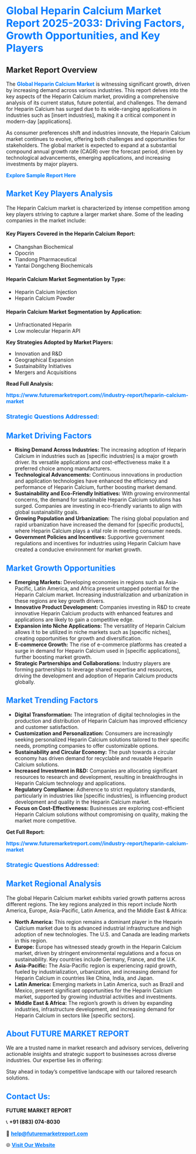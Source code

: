 <h1 style="color: #007BFF;">Global Heparin Calcium Market Report 2025-2033: Driving Factors, Growth Opportunities, and Key Players</h1>

<section id="overview">
<h2>Market Report Overview</h2>
<p>The <a href="https://www.futuremarketreport.com//industry-report/heparin-calcium-market" style="color: #007BFF; text-decoration: none;"><strong>Global Heparin Calcium Market</strong></a> is witnessing significant growth, driven by increasing demand across various industries. This report delves into the key aspects of the Heparin Calcium market, providing a comprehensive analysis of its current status, future potential, and challenges. The demand for Heparin Calcium has surged due to its wide-ranging applications in industries such as [insert industries], making it a critical component in modern-day [applications].</p>
<p>As consumer preferences shift and industries innovate, the Heparin Calcium market continues to evolve, offering both challenges and opportunities for stakeholders. The global market is expected to expand at a substantial compound annual growth rate (CAGR) over the forecast period, driven by technological advancements, emerging applications, and increasing investments by major players.</p>
</section>

<section id="overview">
<p><a href="https://www.futuremarketreport.com//request-sample/reportId=90534" style="color: #007BFF; text-decoration: none;"><strong>Explore Sample Report Here</strong></a></p>
</section>

<section id="key-players">
<h2 style="color: #007BFF;">Market Key Players Analysis</h2>
<p>The Heparin Calcium market is characterized by intense competition among key players striving to capture a larger market share. Some of the leading companies in the market include:</p>
<h4>Key Players Covered in the Heparin Calcium Report:</h4>
<ul><li>Changshan Biochemical</li><li>Opocrin</li><li>Tiandong Pharmaceutical</li><li>Yantai Dongcheng Biochemicals</li></ul>
<h4>Heparin Calcium Market Segmentation by Type:</h4>
<ul><li>Heparin Calcium Injection</li><li>Heparin Calcium Powder</li></ul>

<h4>Heparin Calcium Market Segmentation by Application:</h4>
<ul><li>Unfractionated Heparin</li><li>Low molecular Heparin API</li></ul>
<p><strong>Key Strategies Adopted by Market Players:</strong></p>
<ul>
<li>Innovation and R&D</li>
<li>Geographical Expansion</li>
<li>Sustainability Initiatives</li>
<li>Mergers and Acquisitions</li>
</ul>
</section>

<section>
<p><strong>Read Full Analysis: </strong></p><a href="https://www.futuremarketreport.com//industry-report/heparin-calcium-market" style="color: #007BFF; text-decoration: none;"><strong>https://www.futuremarketreport.com//industry-report/heparin-calcium-market</strong></a>
<h3 style="color: #007BFF;">Strategic Questions Addressed:</h3>
</section>

<section id="driving-factors">
<h2 style="color: #007BFF;">Market Driving Factors</h2>
<ul>
<li><strong>Rising Demand Across Industries:</strong> The increasing adoption of Heparin Calcium in industries such as [specific industries] is a major growth driver. Its versatile applications and cost-effectiveness make it a preferred choice among manufacturers.</li>
<li><strong>Technological Advancements:</strong> Continuous innovations in production and application technologies have enhanced the efficiency and performance of Heparin Calcium, further boosting market demand.</li>
<li><strong>Sustainability and Eco-Friendly Initiatives:</strong> With growing environmental concerns, the demand for sustainable Heparin Calcium solutions has surged. Companies are investing in eco-friendly variants to align with global sustainability goals.</li>
<li><strong>Growing Population and Urbanization:</strong> The rising global population and rapid urbanization have increased the demand for [specific products], where Heparin Calcium plays a vital role in meeting consumer needs.</li>
<li><strong>Government Policies and Incentives:</strong> Supportive government regulations and incentives for industries using Heparin Calcium have created a conducive environment for market growth.</li>
</ul>
</section>

<section id="growth-opportunities">
<h2 style="color: #007BFF;">Market Growth Opportunities</h2>
<ul>
<li><strong>Emerging Markets:</strong> Developing economies in regions such as Asia-Pacific, Latin America, and Africa present untapped potential for the Heparin Calcium market. Increasing industrialization and urbanization in these regions are key growth drivers.</li>
<li><strong>Innovative Product Development:</strong> Companies investing in R&D to create innovative Heparin Calcium products with enhanced features and applications are likely to gain a competitive edge.</li>
<li><strong>Expansion into Niche Applications:</strong> The versatility of Heparin Calcium allows it to be utilized in niche markets such as [specific niches], creating opportunities for growth and diversification.</li>
<li><strong>E-commerce Growth:</strong> The rise of e-commerce platforms has created a surge in demand for Heparin Calcium used in [specific applications], further boosting market growth.</li>
<li><strong>Strategic Partnerships and Collaborations:</strong> Industry players are forming partnerships to leverage shared expertise and resources, driving the development and adoption of Heparin Calcium products globally.</li>
</ul>
</section>

<section id="trending-factors">
<h2 style="color: #007BFF;">Market Trending Factors</h2>
<ul>
<li><strong>Digital Transformation:</strong> The integration of digital technologies in the production and distribution of Heparin Calcium has improved efficiency and customer satisfaction.</li>
<li><strong>Customization and Personalization:</strong> Consumers are increasingly seeking personalized Heparin Calcium solutions tailored to their specific needs, prompting companies to offer customizable options.</li>
<li><strong>Sustainability and Circular Economy:</strong> The push towards a circular economy has driven demand for recyclable and reusable Heparin Calcium solutions.</li>
<li><strong>Increased Investment in R&D:</strong> Companies are allocating significant resources to research and development, resulting in breakthroughs in Heparin Calcium technology and applications.</li>
<li><strong>Regulatory Compliance:</strong> Adherence to strict regulatory standards, particularly in industries like [specific industries], is influencing product development and quality in the Heparin Calcium market.</li>
<li><strong>Focus on Cost-Effectiveness:</strong> Businesses are exploring cost-efficient Heparin Calcium solutions without compromising on quality, making the market more competitive.</li>
</ul>
</section>

<section>
<p><strong>Get Full Report: </strong></p><a href="https://www.futuremarketreport.com//industry-report/heparin-calcium-market" style="color: #007BFF; text-decoration: none;"><strong>https://www.futuremarketreport.com//industry-report/heparin-calcium-market</strong></a>
<h3 style="color: #007BFF;">Strategic Questions Addressed:</h3>
</section>


<section id="regional-analysis">
<h2 style="color: #007BFF;">Market Regional Analysis</h2>
<p>The global Heparin Calcium market exhibits varied growth patterns across different regions. The key regions analyzed in this report include North America, Europe, Asia-Pacific, Latin America, and the Middle East & Africa:</p>
<ul>
<li><strong>North America:</strong> This region remains a dominant player in the Heparin Calcium market due to its advanced industrial infrastructure and high adoption of new technologies. The U.S. and Canada are leading markets in this region.</li>
<li><strong>Europe:</strong> Europe has witnessed steady growth in the Heparin Calcium market, driven by stringent environmental regulations and a focus on sustainability. Key countries include Germany, France, and the U.K.</li>
<li><strong>Asia-Pacific:</strong> The Asia-Pacific region is experiencing rapid growth, fueled by industrialization, urbanization, and increasing demand for Heparin Calcium in countries like China, India, and Japan.</li>
<li><strong>Latin America:</strong> Emerging markets in Latin America, such as Brazil and Mexico, present significant opportunities for the Heparin Calcium market, supported by growing industrial activities and investments.</li>
<li><strong>Middle East & Africa:</strong> The region’s growth is driven by expanding industries, infrastructure development, and increasing demand for Heparin Calcium in sectors like [specific sectors].</li>
</ul>
</section>

<footer>
<h2 style="color: #007BFF;">About FUTURE MARKET REPORT</h2>
<p>We are a trusted name in market research and advisory services, delivering actionable insights and strategic support to businesses across diverse industries. Our expertise lies in offering:</p>

<p>Stay ahead in today’s competitive landscape with our tailored research solutions.</p>

<h2 style="color: #007BFF;">Contact Us:</h2>
<p><strong>FUTURE MARKET REPORT</strong></p>
<p>📞 <strong>+91 (883) 074-8030</strong></p>
<p>📧 <strong><a href="mailto:help@futuremarketreport.com" style="color: #007BFF;">help@futuremarketreport.com</a></strong></p>
<p>🌐 <strong><a href="https://www.futuremarketreport.com/" style="color: #007BFF;">Visit Our Website</a></strong></p>
</footer>
